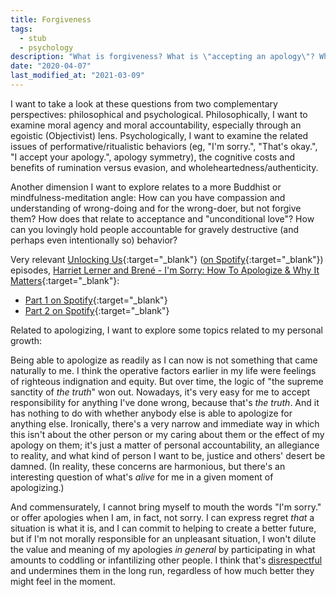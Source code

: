 ```yaml
---
title: Forgiveness
tags:
  - stub
  - psychology
description: "What is forgiveness? What is \"accepting an apology\"? What does it mean to \"forgive and forget\"? What is \"holding a grudge\"? What is \"letting something go\"?"
date: "2020-04-07"
last_modified_at: "2021-03-09"
---
```


I want to take a look at these questions from two complementary perspectives: philosophical and psychological. Philosophically, I want to examine moral agency and moral accountability, especially through an egoistic (Objectivist) lens. Psychologically, I want to examine the related issues of performative/ritualistic behaviors (eg, "I'm sorry.", "That's okay.", "I accept your apology.", apology symmetry), the cognitive costs and benefits of rumination versus evasion, and wholeheartedness/authenticity.

Another dimension I want to explore relates to a more Buddhist or mindfulness-meditation angle: How can you have compassion and understanding of wrong-doing and for the wrong-doer, but not forgive them? How does that relate to acceptance and "unconditional love"? How can you lovingly hold people accountable for gravely destructive (and perhaps even intentionally so) behavior?

Very relevant [Unlocking Us](https://brenebrown.com/unlockingus/){:target="&lowbar;blank"} ([on Spotify](https://open.spotify.com/show/4P86ZzHf7EOlRG7do9LkKZ){:target="&lowbar;blank"}) episodes, [Harriet Lerner and Brené - I'm Sorry: How To Apologize & Why It Matters](https://brenebrown.com/podcast/harriet-lerner-and-brene-im-sorry-how-to-apologize-why-it-matters/){:target="&lowbar;blank"}:
* [Part 1 on Spotify](https://open.spotify.com/episode/4xIkrTctlRaZ2ycND7DJVs){:target="&lowbar;blank"}
* [Part 2 on Spotify](https://open.spotify.com/episode/1ukIlIfWcIegH8ikzLGeZV){:target="&lowbar;blank"}

Related to apologizing, I want to explore some topics related to my personal growth:

Being able to apologize as readily as I can now is not something that came naturally to me. I think the operative factors earlier in my life were feelings of righteous indignation and equity. But over time, the logic of "the supreme sanctity of _the truth_" won out. Nowadays, it's very easy for me to accept responsibility for anything I've done wrong, because that's _the truth_. And it has nothing to do with whether anybody else is able to apologize for anything else. Ironically, there's a very narrow and immediate way in which this isn't about the other person or my caring about them or the effect of my apology on them; it's just a matter of personal accountability, an allegiance to reality, and what kind of person I want to be, justice and others' desert be damned. (In reality, these concerns are harmonious, but there's an interesting question of what's _alive_ for me in a given moment of apologizing.)

And commensurately, I cannot bring myself to mouth the words "I'm sorry." or offer apologies when I am, in fact, not sorry. I can express regret _that_ a situation is what it is, and I can commit to helping to create a better future, but if I'm not morally responsible for an unpleasant situation, I won't dilute the value and meaning of my apologies _in general_ by participating in what amounts to coddling or infantilizing other people. I think that's [disrespectful](/respect/) and undermines them in the long run, regardless of how much better they might feel in the moment.
